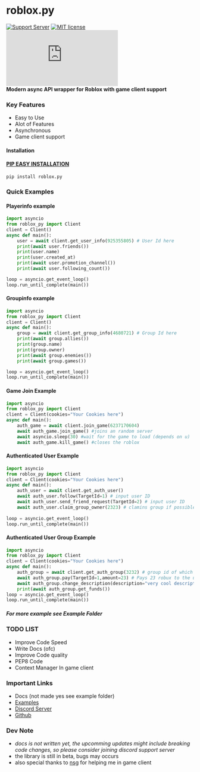 

# **roblox.py**

[![Support Server](https://img.shields.io/discord/591914197219016707.svg?label=Discord&logo=Discord&colorB=7289da&style=for-the-badge)](https://discord.gg/vpEv3HJ)  [![MIT license](https://img.shields.io/badge/License-MIT-blue.svg)](https://github.com/KILR007/pyrblx/blob/master/LICENSE.txt)[![Downloads](https://static.pepy.tech/badge/roblox.py)](https://static.pepy.tech/badge/roblox.py)  
**Modern async API wrapper for Roblox with game client support**  

### Key Features
- Easy to Use
- Alot of Features
- Asynchronous
- Game client support
#### Installation
#### [PIP EASY INSTALLATION](https://pypi.org/project/roblox.py/)
`pip install roblox.py`


###  Quick Examples

#### Playerinfo example
````python
import asyncio
from roblox_py import Client
client = Client() 
async def main():
    user = await client.get_user_info(925355805) # User Id here
    print(await user.friends())
    print(user.name)
    print(user.created_at)
    print(await user.promotion_channel())
    print(await user.following_count())

loop = asyncio.get_event_loop()
loop.run_until_complete(main())
```` 
#### Groupinfo example

````python
import asyncio
from roblox_py import Client
client = Client() 
async def main():
    group = await client.get_group_info(4680721) # Group Id here
    print(await group.allies())
    print(group.name)
    print(group.owner)
    print(await group.enemies())
    print(await group.games())

loop = asyncio.get_event_loop()
loop.run_until_complete(main())
```` 
#### Game Join Example

````python
import asyncio
from roblox_py import Client
client = Client(cookies="Your Cookies here") 
async def main():
    auth_game = await client.join_game(6237170604)
    await auth_game.join_game() #joins an random server
    await asyncio.sleep(30) #wait for the game to load (depends on u)
    await auth_game.kill_game() #closes the roblox
````

#### Authenticated User Example

````python
import asyncio
from roblox_py import Client
client = Client(cookies="Your Cookies here") 
async def main():
    auth_user = await client.get_auth_user()
    await auth_user.follow(TargetId=1) # input user ID
    await auth_user.send_friend_request(TargetId=2) # input user ID 
    await auth_user.claim_group_owner(2323) # clamins group if possible
    
loop = asyncio.get_event_loop()
loop.run_until_complete(main())
````

#### Authenticated User Group Example

````python
import asyncio
from roblox_py import Client
client = Client(cookies="Your Cookies here") 
async def main():
    auth_group = await client.get_auth_group(3232) # group id of which u wanna take actions with
    await auth_group.pay(TargetId=1,amount=23) # Pays 23 robux to the user with the spcified user_id
    await auth_group.change_description(description="very cool description") 
    print(await auth_group.get_funds())
loop = asyncio.get_event_loop()
loop.run_until_complete(main())
````
##### *For more example see Example Folder*

### TODO LIST 
- Improve Code Speed  
- Write  Docs (ofc)  
- Improve Code quality  
- PEP8 Code  
- Context Manager In game client

### Important Links
- Docs (not made yes see example folder)  
- [Examples](https://github.com/KILR007/roblox.py/tree/master/Examples)  
- [Discord Server](https://discord.gg/vpEv3HJ)  
- [Github](https://github.com/KILR007/roblox.py)  

### Dev Note
 - *docs is not written yet, the upcomming updates might include breaking code changes, so please consider joining discord support server*
-  the library is still in beta, bugs may occurs
- also special thanks to [nsg](https://github.com/nsg-mfd) for helping me in game client










